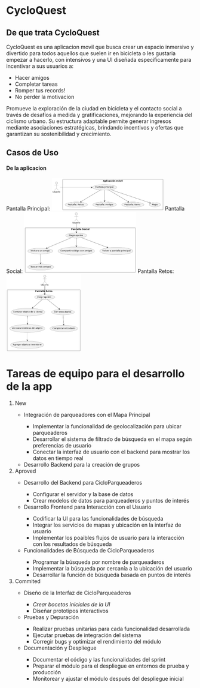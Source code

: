 # CycloQuest

<h2>De que trata CycloQuest</h2>
CycloQuest es una aplicacion movil que busca crear un espacio inmersivo y divertido para todos aquellos que suelen ir en bicicleta o les gustaria empezar a hacerlo, con intensivos y una UI diseñada especificamente para incentivar a sus usuarios a:
<ul>
  <li>Hacer amigos</li>
  <li>Completar tareas</li>
  <li>Romper tus records!</li>
  <li>No perder la motivacion</li>
</ul>

Promueve la exploración de la ciudad en bicicleta y el contacto social a través de desafíos a medida y gratificaciones, mejorando la experiencia del ciclismo urbano. Su estructura adaptable permite generar ingresos mediante asociaciones estratégicas, brindando incentivos y ofertas que garantizan su sostenibilidad y crecimiento.

<h2>Casos de Uso</h2>
<h4>De la aplicacion</h4>
Pantalla Principal:
<img src = "casodeuso1.png", alt = "Image", width = 300px>
Pantalla Social:
<img src = "casodeuso2.png", alt = "Image2", width = 300px>
Pantalla Retos:
<img src = "casodeuso3.png", alt = "Image3", width = 200px>
<h1>Tareas de equipo para el desarrollo de la app</h1>
<ol>
    <li>New</li>
    <ul>
      <li>Integración de parqueadores con el Mapa Principal</li>
          <ul>
            <li>Implementar la funcionalidad de geolocalización para ubicar parqueaderos</li>
            <li>Desarrollar el sistema de filtrado de búsqueda en el mapa según preferencias de usuario</li>
            <li>Conectar la interfaz de usuario con el backend para mostrar los datos en tiempo real</li>
          </ul>
      <li>Desarrollo Backend para la creación de grupos</li>
      </ul>
  </li>
  <li>Aproved</li>
    <ul>
      <li>Desarrollo del Backend para CicloParqueaderos </li>
      <ul>
        <li>Configurar el servidor y la base de datos</li>
        <li>Crear modelos de datos para parqueaderos y puntos de interés</li>
      </ul>
      <li>Desarrollo Frontend para Interacción con el Usuario </li>
      <ul>
        <li>Codificar la UI para las funcionalidades de búsqueda</li>
        <li>Integrar los servicios de mapas y ubicación en la interfaz de usuario</li>
        <li>Implementar los poaibles flujos de usuario para la interacción con los resultados de búsqueda</li>
      </ul>
      <li>Funcionalidades de Búsqueda de CicloParqueaderos </li>
      <ul>
        <li>Programar la búsqueda por nombre de parqueaderos</li>
        <li>Implementar la búsqueda por cercanía a la ubicación del usuario</li>
        <li>Desarrollar la función de búsqueda basada en puntos de interés</li>
      </ul>
    </ul>
  <li>Commited</li>
    <ul>
      <li>Diseño de la Interfaz de CicloParqueaderos</li>
        <ul>
          <li><i>Crear bocetos iniciales de la UI</i></li>
          <li>Diseñar prototipos interactivos</li>
        </ul>
      <li>Pruebas y Depuración</li>
        <ul>
          <li>Realizar pruebas unitarias para cada funcionalidad desarrollada</li>
          <li>Ejecutar pruebas de integración del sistema</li>
          <li>Corregir bugs y optimizar el rendimiento del módulo</li>
        </ul>
      <li>Documentación y Despliegue</li>
        <ul>
          <li>Documentar el código y las funcionalidades del sprint</li>
          <li>Preparar el módulo para el despliegue en entornos de prueba y producción</li>
          <li>Monitorear y ajustar el módulo después del despliegue inicial</li>
        </ul>
    </ul>
  </li>
</ol>
